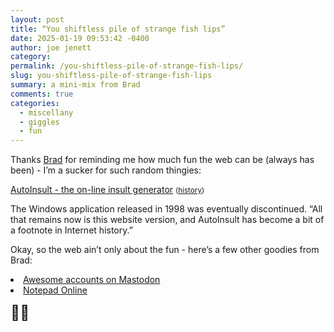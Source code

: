 ```yaml
---
layout: post
title: “You shiftless pile of strange fish lips”
date: 2025-01-19 09:53:42 -0400
author: joe jenett
category: 
permalink: /you-shiftless-pile-of-strange-fish-lips/
slug: you-shiftless-pile-of-strange-fish-lips
summary: a mini-mix from Brad
comments: true
categories:
  - miscellany
  - giggles
  - fun
---
```

Thanks <a href="https://pinboard.in/u:ramblinggit">B</a><a href="https://indieseek.xyz/links/">r</a><a href="https://ramblinggit.com/">a</a><a href="https://linkpunk.micro.blog/">d</a> for reminding me how much fun the web can be (always has been) - I’m a sucker for such random thingies:

<a title="AutoInsult by JJ Berry" href="https://autoinsult.com/index.php?style=3">AutoInsult - the on-line insult generator</a> <small>(<a href="https://autoinsult.com/about.php">history</a>)</small>

The Windows application released in 1998 was eventually discontinued. “All that remains now is this website version, and AutoInsult has become a bit of a footnote in Internet history.”

Okay, so the web ain’t only about the fun - here’s a few other goodies from Brad:


<li><a title="Awesome accounts on Mastodon" href="https://fedidevs.com/">Awesome accounts on Mastodon</a></li>
<li><a title="Notepad Online - Free Text Editor with Auto-Save Feature" href="https://notepad-online.co/">Notepad Online</a></li>

<span style="font-size:1.65em;">🙏🏻</span>



<a style="display:none;" href="https://brid.gy/publish/mastodon"><small>(cross-posted to mastodon)</small></a>